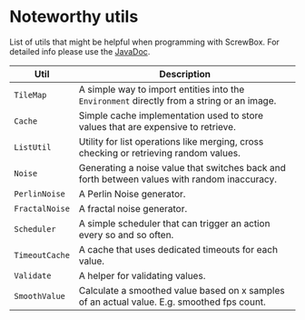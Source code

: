 # Noteworthy utils

List of utils that might be helpful when programming with ScrewBox.
For detailed info please use
the [JavaDoc](https://javadoc.io/doc/dev.screwbox/screwbox-core/latest/io/github/srcimon/screwbox/core/utils/package-summary.html).

| Util           | Description                                                                                  |
|----------------|----------------------------------------------------------------------------------------------|
| `TileMap`      | A simple way to import entities into the `Environment` directly from a string or an image.   |
| `Cache`        | Simple cache implementation used to store values that are expensive to retrieve.             |
| `ListUtil`     | Utility for list operations like merging, cross checking or retrieving random values.        |
| `Noise`        | Generating a noise value that switches back and forth between values with random inaccuracy. |
| `PerlinNoise`  | A Perlin Noise generator.                                                                    |
| `FractalNoise` | A fractal noise generator.                                                                   |
| `Scheduler`    | A simple scheduler that can trigger an action every so and so often.                         |
| `TimeoutCache` | A cache that uses dedicated timeouts for each value.                                         |
| `Validate`     | A helper for validating values.                                                              |
| `SmoothValue`  | Calculate a smoothed value based on x samples of an actual value. E.g. smoothed fps count.   |